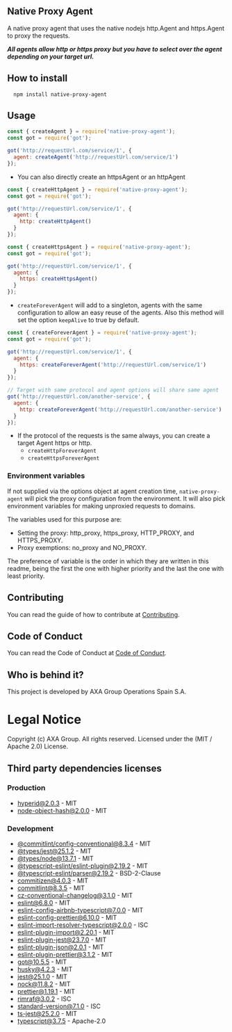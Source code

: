 ## Native Proxy Agent

A native proxy agent that uses the native nodejs http.Agent and https.Agent to proxy the requests.

**_All agents allow http or https proxy but you have to select over the agent depending on your target url._**

## How to install

```console
  npm install native-proxy-agent
```

## Usage

```js
const { createAgent } = require('native-proxy-agent');
const got = require('got');

got('http://requestUrl.com/service/1', {
  agent: createAgent('http://requestUrl.com/service/1')
});
```

- You can also directly create an httpsAgent or an httpAgent

```js
const { createHttpAgent } = require('native-proxy-agent');
const got = require('got');

got('http://requestUrl.com/service/1', {
  agent: {
    http: createHttpAgent()
  }
});
```

```js
const { createHttpsAgent } = require('native-proxy-agent');
const got = require('got');

got('http://requestUrl.com/service/1', {
  agent: {
    https: createHttpsAgent()
  }
});
```

- `createForeverAgent` will add to a singleton, agents with the same configuration to allow an easy reuse of the agents. Also this method will set the option `keepAlive` to true by default.

```js
const { createForeverAgent } = require('native-proxy-agent');
const got = require('got');

got('http://requestUrl.com/service/1', {
  agent: {
    https: createForeverAgent('http://requestUrl.com/service/1')
  }
});

// Target with same protocol and agent options will share same agent
got('http://requestUrl.com/another-service', {
  agent: {
    http: createForeverAgent('http://requestUrl.com/another-service')
  }
});
```

- If the protocol of the requests is the same always, you can create a target Agent https or http.
  - `createHttpForeverAgent`
  - `createHttpsForeverAgent`

### Environment variables

If not supplied via the options object at agent creation time, `native-proxy-agent` will pick the proxy configuration from the environment. It will also pick environment variables for making unproxied requests to domains.

The variables used for this purpose are:

- Setting the proxy: http_proxy, https_proxy, HTTP_PROXY, and HTTPS_PROXY.
- Proxy exemptions: no_proxy and NO_PROXY.

The preference of variable is the order in which they are written in this readme, being the first the one with higher priority and the last the one with least priority.

## Contributing

You can read the guide of how to contribute at [Contributing](./CONTRIBUTING.md).

## Code of Conduct

You can read the Code of Conduct at [Code of Conduct](./CODE_OF_CONDUCT.md).

## Who is behind it?

This project is developed by AXA Group Operations Spain S.A.

# Legal Notice

Copyright (c) AXA Group. All rights reserved.
Licensed under the (MIT / Apache 2.0) License.

## Third party dependencies licenses

### Production
 - [hyperid@2.0.3](https://github.com/mcollina/hyperid) - MIT
 - [node-object-hash@2.0.0](https://github.com/SkeLLLa/node-object-hash) - MIT

### Development
 - [@commitlint/config-conventional@8.3.4](https://github.com/conventional-changelog/commitlint) - MIT
 - [@types/jest@25.1.2](https://github.com/DefinitelyTyped/DefinitelyTyped) - MIT
 - [@types/node@13.7.1](https://github.com/DefinitelyTyped/DefinitelyTyped) - MIT
 - [@typescript-eslint/eslint-plugin@2.19.2](https://github.com/typescript-eslint/typescript-eslint) - MIT
 - [@typescript-eslint/parser@2.19.2](https://github.com/typescript-eslint/typescript-eslint) - BSD-2-Clause
 - [commitizen@4.0.3](https://github.com/commitizen/cz-cli) - MIT
 - [commitlint@8.3.5](https://github.com/conventional-changelog/commitlint) - MIT
 - [cz-conventional-changelog@3.1.0](https://github.com/commitizen/cz-conventional-changelog) - MIT
 - [eslint@6.8.0](https://github.com/eslint/eslint) - MIT
 - [eslint-config-airbnb-typescript@7.0.0](https://github.com/iamturns/eslint-config-airbnb-typescript) - MIT
 - [eslint-config-prettier@6.10.0](https://github.com/prettier/eslint-config-prettier) - MIT
 - [eslint-import-resolver-typescript@2.0.0](https://github.com/alexgorbatchev/eslint-import-resolver-typescript) - ISC
 - [eslint-plugin-import@2.20.1](https://github.com/benmosher/eslint-plugin-import) - MIT
 - [eslint-plugin-jest@23.7.0](https://github.com/jest-community/eslint-plugin-jest) - MIT
 - [eslint-plugin-json@2.0.1](https://github.com/azeemba/eslint-plugin-json) - MIT
 - [eslint-plugin-prettier@3.1.2](https://github.com/prettier/eslint-plugin-prettier) - MIT
 - [got@10.5.5](https://github.com/sindresorhus/got) - MIT
 - [husky@4.2.3](https://github.com/typicode/husky) - MIT
 - [jest@25.1.0](https://github.com/facebook/jest) - MIT
 - [nock@11.8.2](https://github.com/nock/nock) - MIT
 - [prettier@1.19.1](https://github.com/prettier/prettier) - MIT
 - [rimraf@3.0.2](https://github.com/isaacs/rimraf) - ISC
 - [standard-version@7.1.0](https://github.com/conventional-changelog/standard-version) - ISC
 - [ts-jest@25.2.0](https://github.com/kulshekhar/ts-jest) - MIT
 - [typescript@3.7.5](https://github.com/Microsoft/TypeScript) - Apache-2.0
